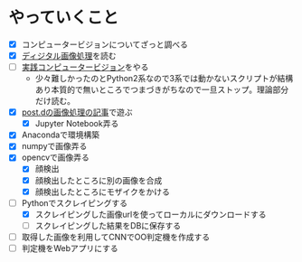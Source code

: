 # やっていくこと

- [x] コンピュータービジョンについてざっと調べる
- [x] [ディジタル画像処理](http://amzn.to/2jNOQ3d)を読む
- [ ] [実践コンピュータービジョン](http://amzn.to/2k2FpKz)をやる
  - 少々難しかったのとPython2系なので3系では動かないスクリプトが結構あり本質的で無いところでつまづきがちなので一旦ストップ。理論部分だけ読む。
- [x] [post.dの画像処理の記事](http://postd.cc/image-processing-101/)で遊ぶ
  - [x] Jupyter Notebook弄る
- [x] Anacondaで環境構築
- [x] numpyで画像弄る
- [x] opencvで画像弄る
  - [x] 顔検出
  - [x] 顔検出したところに別の画像を合成
  - [x] 顔検出したところにモザイクをかける
- [ ] Pythonでスクレイピングする
  - [x] スクレイピングした画像urlを使ってローカルにダウンロードする
  - [ ] スクレイピングした結果をDBに保存する
- [ ] 取得した画像を利用してCNNでOO判定機を作成する
- [ ] 判定機をWebアプリにする
